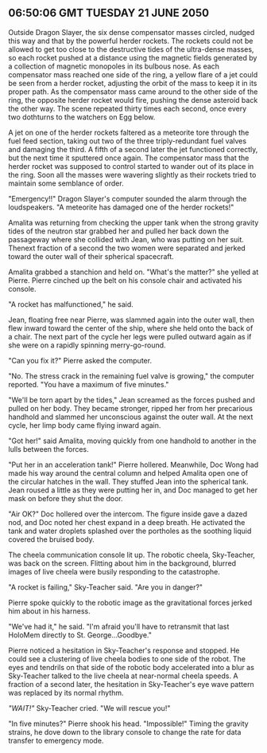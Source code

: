 ## 06:50:06 GMT TUESDAY 21 JUNE 2050

Outside Dragon Slayer, the six dense compensator masses circled, nudged this way and that by the powerful herder rockets. The rockets could not be allowed to get too close to the destructive tides of the ultra-dense masses, so each rocket pushed at a distance using the magnetic fields generated by a collection of magnetic monopoles in its bulbous nose. As each compensator mass reached one side of the ring, a yellow flare of a jet could be seen from a herder rocket, adjusting the orbit of the mass to keep it in its proper path. As the compensator mass came around to the other side of the ring, the opposite herder rocket would fire, pushing the dense asteroid back the other way. The scene repeated thirty times each second, once every two dothturns to the watchers on Egg below.

A jet on one of the herder rockets faltered as a meteorite tore through the fuel feed section, taking out two of the three triply-redundant fuel valves and damaging the third. A fifth of a second later the jet functioned correctly, but the next time it sputtered once again. The compensator mass that the herder rocket was supposed to control started to wander out of its place in the ring. Soon all the masses were wavering slightly as their rockets tried to maintain some semblance of order.

"Emergency!!" Dragon Slayer's computer sounded the alarm through the loudspeakers. "A meteorite has damaged one of the herder rockets!"

Amalita was returning from checking the upper tank when the strong gravity tides of the neutron star grabbed her and pulled her back down the passageway where she collided with Jean, who was putting on her suit. Thenext fraction of a second the two women were separated and jerked toward the outer wall of their spherical spacecraft.

Amalita grabbed a stanchion and held on. "What's the matter?" she yelled at Pierre. Pierre cinched up the belt on his console chair and activated his console.

"A rocket has malfunctioned," he said.

Jean, floating free near Pierre, was slammed again into the outer wall, then flew inward toward the center of the ship, where she held onto the back of a chair. The next part of the cycle her legs were pulled outward again as if she were on a rapidly spinning merry-go-round.

"Can you fix it?" Pierre asked the computer.

"No. The stress crack in the remaining fuel valve is growing," the computer reported. "You have a maximum of five minutes."

"We'll be torn apart by the tides," Jean screamed as the forces pushed and pulled on her body. They became stronger, ripped her from her precarious handhold and slammed her unconscious against the outer wall. At the next cycle, her limp body came flying inward again.

"Got her!" said Amalita, moving quickly from one handhold to another in the lulls between the forces.

"Put her in an acceleration tank!" Pierre hollered. Meanwhile, Doc Wong had made his way around the central column and helped Amalita open one of the circular hatches in the wall. They stuffed Jean into the spherical tank. Jean roused a little as they were putting her in, and Doc managed to get her mask on before they shut the door.

"Air OK?" Doc hollered over the intercom. The figure inside gave a dazed nod, and Doc noted her chest expand in a deep breath. He activated the tank and water droplets splashed over the portholes as the soothing liquid covered the bruised body.

The cheela communication console lit up. The robotic cheela, Sky-Teacher, was back on the screen. Flitting about him in the background, blurred images of live cheela were busily responding to the catastrophe.

"A rocket is failing," Sky-Teacher said. "Are you in danger?"

Pierre spoke quickly to the robotic image as the gravitational forces jerked him about in his harness.

"We've had it," he said. "I'm afraid you'll have to retransmit that last HoloMem directly to St. George...Goodbye."

Pierre noticed a hesitation in Sky-Teacher's response and stopped. He could see a clustering of live cheela bodies to one side of the robot. The eyes and tendrils on that side of the robotic body accelerated into a blur as Sky-Teacher talked to the live cheela at near-normal cheela speeds. A fraction of a second later, the hesitation in Sky-Teacher's eye wave pattern was replaced by its normal rhythm.

_"WAIT!"_ Sky-Teacher cried. "We will rescue you!"

"In five minutes?" Pierre shook his head. "Impossible!" Timing the gravity strains, he dove down to the library console to change the rate for data transfer to emergency mode.